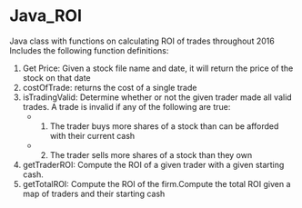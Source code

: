 # Java_ROI
Java class with functions on calculating ROI of trades throughout 2016
Includes the following function definitions: 
1) Get Price: Given a stock file name and date, it will return the price of the stock on that date
2) costOfTrade: returns the cost of a single trade
3) isTradingValid: Determine whether or not the given trader made all valid trades.
     A trade is invalid if any of the following are true:
     * 1. The trader buys more shares of a stock than can be afforded with their current cash
     * 2. The trader sells more shares of a stock than they own
4) getTraderROI: Compute the ROI of a given trader with a given starting cash.
5) getTotalROI: Compute the ROI of the firm.Compute the total ROI given a map of traders and their starting cash
